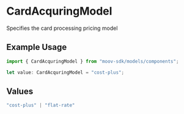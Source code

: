 # CardAcquringModel

Specifies the card processing pricing model

## Example Usage

```typescript
import { CardAcquringModel } from "moov-sdk/models/components";

let value: CardAcquringModel = "cost-plus";
```

## Values

```typescript
"cost-plus" | "flat-rate"
```